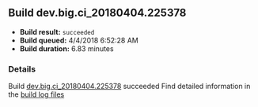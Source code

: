 ## Build dev.big.ci_20180404.225378
- **Build result:** `succeeded`
- **Build queued:** 4/4/2018 6:52:28 AM
- **Build duration:** 6.83 minutes
### Details
Build [dev.big.ci_20180404.225378](https://winappstudio.visualstudio.com/web/build.aspx?pcguid=a4ef43be-68ce-4195-a619-079b4d9834c2&builduri=vstfs%3a%2f%2f%2fBuild%2fBuild%2f25378) succeeded
Find detailed information in the [build log files](https://uwpctdiags.blob.core.windows.net/buildlogs/dev.big.ci_20180404.225378_logs.zip)
